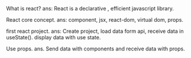 What is react?
ans: React is a declarative , efficient javascript library.

React core concept.
ans: component, jsx, react-dom, virtual dom, props.

first react project.
ans: Create project, load data form api, receive data in useState(). display data with use state.

Use props.
ans. Send data with components and receive data with props.
